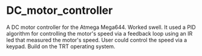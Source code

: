 DC_motor_controller
===================

A DC motor controller for the Atmega Mega644. Worked swell. It used a PID algorithm for controlling the motor's speed via a feedback loop using an IR led that measured the motor's speed. User could control the speed via a keypad. Build on the TRT operating system.
